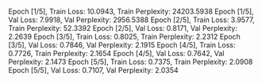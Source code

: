 Epoch [1/5], Train Loss: 10.0943, Train Perplexity: 24203.5938
Epoch [1/5], Val Loss: 7.9918, Val Perplexity: 2956.5388
Epoch [2/5], Train Loss: 3.9577, Train Perplexity: 52.3392
Epoch [2/5], Val Loss: 0.8171, Val Perplexity: 2.2639
Epoch [3/5], Train Loss: 0.8025, Train Perplexity: 2.2312
Epoch [3/5], Val Loss: 0.7846, Val Perplexity: 2.1915
Epoch [4/5], Train Loss: 0.7726, Train Perplexity: 2.1654
Epoch [4/5], Val Loss: 0.7642, Val Perplexity: 2.1473
Epoch [5/5], Train Loss: 0.7375, Train Perplexity: 2.0908
Epoch [5/5], Val Loss: 0.7107, Val Perplexity: 2.0354